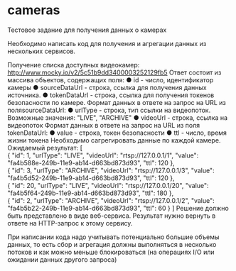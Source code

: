 # cameras
Тестовое задание для получения данных о камерах

Необходимо написать код для получения и агрегации данных из нескольких сервисов. 
 
Получение списка доступных видеокамер:      ​http://www.mocky.io/v2/5c51b9dd3400003252129fb5 Ответ состоит из массива объектов, содержащих поля: ● id​ - число, идентификатор камеры ● sourceDataUrl​ - строка, ссылка для получения данных источника. ● tokenDataUrl​ - строка, ссылка для получения токенов безопасности по камере. 
 Формат данных в ответе на запрос на URL из поля ​sourceDataUrl​: ● urlType​ - строка, тип ссылки на видеопоток. Возможные значения: ​"LIVE", "ARCHIVE" ● videoUrl​ - строка, ссылка на видеопоток 
 Формат данных в ответе на запрос на URL из поля ​tokenDataUrl​: ● value​ - строка, токен безопасности ● ttl​ - число, время жизни токена 
 Необходимо сагрегировать данные по каждой камере. Ожидаемый результат: 
 [     
	{   "id": 1,
		"urlType": "LIVE",
		"videoUrl": "rtsp://127.0.0.1/1",
		"value": "fa4b588e-249b-11e9-ab14-d663bd873d93",
		"ttl": 120 
    },     
	{  "id": 3,
		"urlType": "ARCHIVE",
		"videoUrl": "rtsp://127.0.0.1/3",
		"value": "fa4b5d52-249b-11e9-ab14-d663bd873d93",
		"ttl": 120
	},     
	{   "id": 20,
		"urlType": "LIVE", 
        "videoUrl": "rtsp://127.0.0.1/20",
		"value": "fa4b5f64-249b-11e9-ab14-d663bd873d93",
		"ttl": 180
	},     
	{   "id": 2,
		"urlType": "ARCHIVE",
		"videoUrl": "rtsp://127.0.0.1/2",
		"value": "fa4b5b22-249b-11e9-ab14-d663bd873d93",
		"ttl": 60
	} 
] 
Решение должно быть представлено в виде веб-сервиса. Результат нужно вернуть в ответе на HTTP-запрос к этому сервису. 
 
При написании кода надо учитывать потенциально большие объемы данных, то есть сбор и агрегация должны выполняться в несколько потоков и как можно меньше блокироваться (на операциях I/O или ожидании данных другого запроса) 
